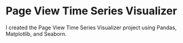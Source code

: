 # Page View Time Series Visualizer

I created the Page View Time Series Visualizer project using Pandas, Matplotlib, and Seaborn.
